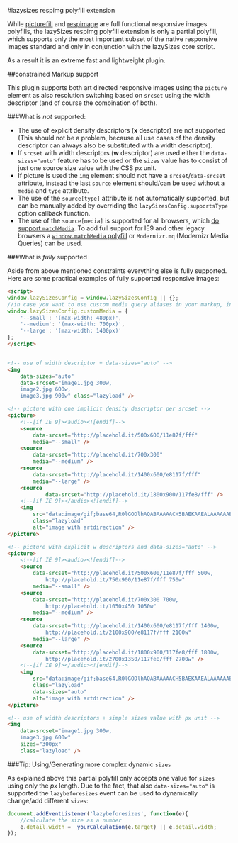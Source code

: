 #lazysizes respimg polyfill extension

While [picturefill](https://github.com/scottjehl/picturefill) and [respimage](https://github.com/aFarkas/respimage) are full functional responsive images polyfills, the lazySizes respimg polyfill extension is only a partial polyfill, which supports only the most important subset of the native responsive images standard and only in conjunction with the lazySizes core script.

As a result it is an extreme fast and lightweight plugin.

##constrained Markup support

This plugin supports both art directed responsive images using the ``picture`` element as also resolution switching based on ``srcset`` using the width descriptor (and of course the combination of both).

###What is *not* supported:

- The use of explicit density descriptors (**x** descriptor) are not supported (This should not be a problem, because all use cases of the density descriptor can always also be substituted with a width descriptor).
- If ``srcset`` with width descriptors (**w** descriptor)  are used either the ``data-sizes="auto"`` feature has to be used or the ``sizes`` value has to consist of just one source size value with the CSS *px* unit.
- If picture is used the ``img`` element should not have a ``srcset``/``data-srcset`` attribute, instead the last ``source`` element should/can be used without a ``media`` and ``type`` attribute.
- The use of the ``source[type]`` attribute is not automatically supported, but can be manually added by overriding the ``lazySizesConfig.supportsType`` option callback function.
- The use of the ``source[media]`` is supported for all browsers, which [do support ``matchMedia``](http://caniuse.com/#search=matchMedia). To add full support for IE9 and other legacy browsers a [``window.matchMedia`` polyfill](https://github.com/paulirish/matchMedia.js/) or ``Modernizr.mq`` (Modernizr Media Queries) can be used.


###What is *fully* supported

Aside from above mentioned constraints everything else is fully supported. Here are some practical examples of fully supported responsive images:

```html
<script>
window.lazySizesConfig = window.lazySizesConfig || {};
//in case you want to use custom media query aliases in your markup, instead of full media queries
window.lazySizesConfig.customMedia = {
    '--small': '(max-width: 480px)',
    '--medium': '(max-width: 700px)',
    '--large': '(max-width: 1400px)'
};
</script>


<!-- use of width descriptor + data-sizes="auto" -->
<img
    data-sizes="auto"
    data-srcset="image1.jpg 300w,
    image2.jpg 600w,
    image3.jpg 900w" class="lazyload" />

<!-- picture with one implicit density descriptor per srcset -->
<picture>
	<!--[if IE 9]><audio><![endif]-->
	<source
		data-srcset="http://placehold.it/500x600/11e87f/fff"
		media="--small" />
	<source
		data-srcset="http://placehold.it/700x300"
		media="--medium" />
	<source
		data-srcset="http://placehold.it/1400x600/e8117f/fff"
		media="--large" />
	<source
    	    data-srcset="http://placehold.it/1800x900/117fe8/fff" />
    <!--[if IE 9]></audio><![endif]-->
    <img
        src="data:image/gif;base64,R0lGODlhAQABAAAAACH5BAEKAAEALAAAAAABAAEAAAICTAEAOw=="
        class="lazyload"
        alt="image with artdirection" />
</picture>

<!-- picture with explicit w descriptors and data-sizes="auto" -->
<picture>
	<!--[if IE 9]><audio><![endif]-->
	<source
		data-srcset="http://placehold.it/500x600/11e87f/fff 500w,
		    http://placehold.it/750x900/11e87f/fff 750w"
		media="--small" />
	<source
		data-srcset="http://placehold.it/700x300 700w,
			http://placehold.it/1050x450 1050w"
		media="--medium" />
	<source
		data-srcset="http://placehold.it/1400x600/e8117f/fff 1400w,
			http://placehold.it/2100x900/e8117f/fff 2100w"
		media="--large" />
	<source
	    data-srcset="http://placehold.it/1800x900/117fe8/fff 1800w,
	    	http://placehold.it/2700x1350/117fe8/fff 2700w" />
	<!--[if IE 9]></audio><![endif]-->
	<img
		src="data:image/gif;base64,R0lGODlhAQABAAAAACH5BAEKAAEALAAAAAABAAEAAAICTAEAOw=="
		class="lazyload"
		data-sizes="auto"
		alt="image with artdirection" />
</picture>

<!-- use of width descriptors + simple sizes value with px unit -->
<img
    data-srcset="image1.jpg 300w,
    image3.jpg 600w"
    sizes="300px"
    class="lazyload" />
```

###Tip: Using/Generating more complex dynamic ``sizes``

As explained above this partial polyfill only accepts one value for ``sizes`` using only the *px* length. Due to the fact, that also ``data-sizes="auto"`` is supported the ``lazybeforesizes`` event can be used to dynamically change/add different ``sizes``:

```js
document.addEventListener('lazybeforesizes', function(e){
	//calculate the size as a number
	e.detail.width =  yourCalculation(e.target) || e.detail.width;
});
```

